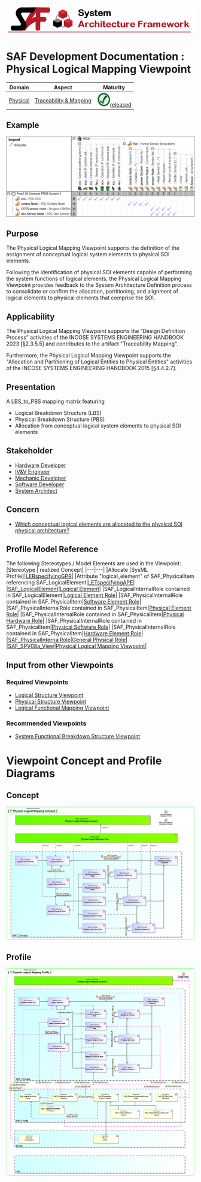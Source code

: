 ![System Architecture Framework](../../diagrams/Banner_SAF.png)
# SAF Development Documentation : Physical Logical Mapping Viewpoint
|**Domain**|**Aspect**|**Maturity**|
| --- | --- | --- |
|[Physical](../../domains.md#Domain-Physical)|[Traceability & Mapping](../../aspects.md#Aspect-Traceability-&-Mapping)|![Released](../../diagrams/Symbol_confirmed.png )[released](../../using-saf/maturity.md#released)|
## Example
![Physical-Logical-Mapping-Viewpoint-primary-example.svg](../../diagrams/vp-examples/Physical-Logical-Mapping-Viewpoint-primary-example.svg)
## Purpose
The Physical Logical Mapping Viewpoint  supports the definition of the assignment of conceptual logical system elements to physical SOI elements.

Following the identification of physical SOI elements capable of performing the system functions of logical elements, the Physical Logical Mapping Viewpoint provides feedback to the System Architecture Definition process to consolidate or confirm the allocation, partitioning, and alignment of logical elements to physical elements that comprise the SOI.
## Applicability
The Physical Logical Mapping Viewpoint supports the “Design Definition Process” activities of the INCOSE SYSTEMS ENGINEERING HANDBOOK 2023 [§2.3.5.5] and contributes to the artifact "Traceability Mapping".

Furthermore, the Physical Logical Mapping Viewpoint supports the "Allocation and Partitioning of Logical Entities to Physical Entities" activities of the INCOSE SYSTEMS ENGINEERING HANDBOOK 2015 [§4.4.2.7].
## Presentation
A LBS_to_PBS mapping matrix featuring
* Logical Breakdown Structure (LBS)
* Physical Breakdown Structure (PBS)
* Allocation from conceptual logical system elements to physical SOI elements

## Stakeholder
* [Hardware Developer](../../stakeholders.md#Hardware-Developer)
* [IV&V Engineer](../../stakeholders.md#IV&V-Engineer)
* [Mechanic Developer](../../stakeholders.md#Mechanic-Developer)
* [Software Developer](../../stakeholders.md#Software-Developer)
* [System Architect](../../stakeholders.md#System-Architect)
## Concern
* [Which conceptual logical elements are allocated to the physical SOI physical architecture?](../../concerns.md#_2021x_2_8710274_1698399385413_529894_33129)
## Profile Model Reference
The following Stereotypes / Model Elements are used in the Viewpoint:
|Stereotype | realized Concept|
|---|---|
|Allocate [SysML Profile]|[LERspecifyingGPR](../concept/concepts.md#LERspecifyingGPR)|
|Attribute "logical_element" of SAF_PhysicalItem referencing SAF_LogicalElement|[LETspecifyingAPE](../concept/concepts.md#LETspecifyingAPE)|
|[SAF_LogicalElement](../../stereotypes.md#SAF_LogicalElement)|[Logical Element](../concept/concepts.md#Logical-Element)|
|SAF_LogicalInternalRole contained in SAF_LogicalElement|[Logical Element Role](../concept/concepts.md#Logical-Element-Role)|
|SAF_PhysicalInternalRole contained in SAF_PhysicalItem|[Software Element Role](../concept/concepts.md#Software-Element-Role)|
|SAF_PhysicalInternalRole contained in SAF_PhysicalItem|[Physical Element Role](../concept/concepts.md#Physical-Element-Role)|
|SAF_PhysicalInternalRole contained in SAF_PhysicalItem|[Physical Hardware Role](../concept/concepts.md#Physical-Hardware-Role)|
|SAF_PhysicalInternalRole contained in SAF_PhysicalItem|[Physical Software Role](../concept/concepts.md#Physical-Software-Role)|
|SAF_PhysicalInternalRole contained in SAF_PhysicalItem|[Hardware Element Role](../concept/concepts.md#Hardware-Element-Role)|
|[SAF_PhysicalInternalRole](../../stereotypes.md#SAF_PhysicalInternalRole)|[General Physical Role](../concept/concepts.md#General-Physical-Role)|
|[SAF_SPV08a_View](../../stereotypes.md#SAF_SPV08a_View)|[Physical Logical Mapping Viewpoint](../concept/concepts.md#Physical-Logical-Mapping-Viewpoint)|
## Input from other Viewpoints
### Required Viewpoints
* [Logical Structure Viewpoint](Logical-Structure-Viewpoint.md)
* [Physical Structure Viewpoint](Physical-Structure-Viewpoint.md)
* [Logical Functional Mapping Viewpoint](Logical-Functional-Mapping-Viewpoint.md)
### Recommended Viewpoints
* [System Functional Breakdown Structure Viewpoint](System-Functional-Breakdown-Structure-Viewpoint.md)
# Viewpoint Concept and Profile Diagrams
## Concept
![Physical Logical Mapping Concept](diagrams/Physical-Logical-Mapping-Concept.svg)
## Profile
![Physical Logical Mapping Profile](diagrams/Physical-Logical-Mapping-Profile.svg)
